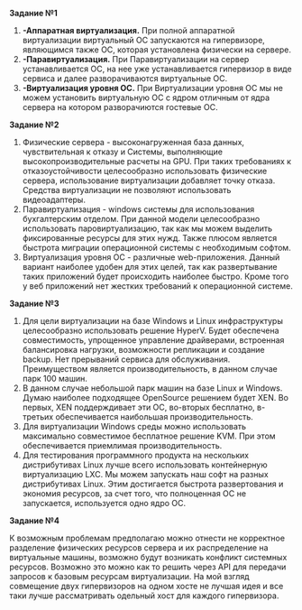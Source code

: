 **Задание №1**   
1. **-Аппаратная виртуализация.** При полной аппаратной виртуализации виртуальный ОС запускаются на гипервизоре, являющимся также ОС, которая установлена физически на сервере.  
2. **-Паравиртуализация.** При Паравиртуализации на сервер устанавливается ОС, на нее уже устанавливается гипервизор в виде сервиса и далее разворачиваются виртуальные ОС.  
3. **-Виртуализация уровня ОС.** При Виртуализации уровня ОС мы не можем установить виртуальную ОС с ядром отличным от ядра сервера на котором разворачиются гостевые ОС.  

**Задание №2**  
1. Физические сервера - высоконагруженная база данных, чувствительная к отказу и Системы, выполняющие высокопроизводительные расчеты на GPU. При таких требованиях к отказоустойчивости целесообразно использовать физические сервера, использование виртуализации добавляет точку отказа. Средства виртуализации не позволяют использовать видеоадаптеры.   
2. Паравиртуализация - windows системы для использования бухгалтерским отделом. При данной модели целесообразно использовать паровиртуализацию, так как мы можем выделить фиксированные ресурсы для этих нужд. Также плюсом является быстрота миграции операционной системы с необходимым софтом.   
3. Виртуализация уровня ОС - различные web-приложения. Данный вариант наиболее удобен для этих целей, так как развертывание таких приложений будет происходить наиболее быстро. Кроме того у веб приложений нет жестких требований к операционной системе.  

**Задание №3**   
1. Для цели виртуализации на базе Windows и Linux инфраструктуры целесообразно использовать решение HyperV. Будет обеспечена совместимость, упрощенное управление драйверами, встроенная балансировка нагрузки, возможности репликации и создание backup. Нет прерываний сервиса для обслуживания. Преимуществом является производительность, в данном случае парк 100 машин.  
2. В данном случае небольшой парк машин на базе Linux и Windows. Думаю наиболее подходящее OpenSource решением будет XEN. Во первых, XEN поддерждивает эти ОС, во-вторых бесплатно, в-третьих обеспечивается наибольшая производительность.
3. Для виртуализации Windows среды можно использовать максимально совместимое бесплатное решение KVM. При этом обеспечивается приемлимая производительность.
4. Для тестирования программного продукта на нескольких дистрибутивах Linux лучше всего использовать контейнерную виртуализацию LXC. Мы можем запускать наш софт на разных дистрибутивах Linux. Этим достигается быстрота развертования и экономия ресурсов, за счет того, что полноценная ОС не запускается, используется одно ядро ОС.  

**Задание №4**   

К возможным проблемам предполагаю можно отнести не корректное разделение физических ресурсов сервера и их распределение на виртуальные машины, возможно будут возникать конфликт системных ресурсов. Возможно это можно как то решить через API для передачи запросов к базовым ресурсам виртуализации. На мой взгляд совмещение двух гипервизоров на одном хосте не лучшая идея и все таки лучше рассматривать одельный хост для каждого гипервизора.
